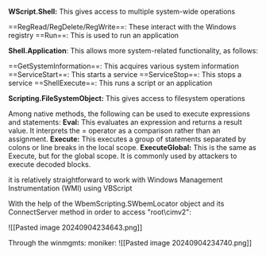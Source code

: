 **WScript.Shell:** This gives access to multiple system-wide operations

==RegRead/RegDelete/RegWrite==: These interact with the Windows
registry
==Run==: This is used to run an application

**Shell.Application**: This allows more system-related functionality, as follows:

==GetSystemInformation==: This acquires various system information
==ServiceStart==: This starts a service
==ServiceStop==: This stops a service
==ShellExecute==: This runs a script or an application

**Scripting.FileSystemObject:** This gives access to filesystem operations

Among native methods, the following can be used to execute expressions and statements:
**Eval:** This evaluates an expression and returns a result value. It interprets the = operator as a comparison rather than an assignment.
**Execute:** This executes a group of statements separated by colons or line breaks in the local scope.
**ExecuteGlobal:** This is the same as Execute, but for the global scope. It is commonly used by attackers to execute decoded blocks.

it is relatively straightforward to work with Windows Management
Instrumentation (WMI) using VBScript

With the help of the WbemScripting.SWbemLocator object and its ConnectServer method in order to access "root\\cimv2":

![[Pasted image 20240904234643.png]]

Through the winmgmts: moniker:
![[Pasted image 20240904234740.png]]
